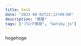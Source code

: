 ```yaml
---
title: test
date: "2023-08-02T22:12+09:00"
description: "概要"
tags: ["ブログ開発", "Gatsby.js"]
---
```


hogehoge
